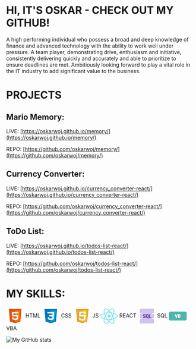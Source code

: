 # HI, IT'S OSKAR - CHECK OUT MY GITHUB!

A high performing individual who possess a broad and deep knowledge of finance and advanced technology with the ability to work well under pressure. A team player, demonstrating drive, enthusiasm and initiative, consistently delivering quickly and accurately and able to prioritize to ensure deadlines are met. Ambitiously looking forward to play a vital role in the IT industry to add significant value to the business.

# PROJECTS

## Mario Memory:

LIVE: [https://oskarwoj.github.io/memory/](https://oskarwoj.github.io/memory/)

REPO: [https://github.com/oskarwoj/memory/](https://github.com/oskarwoj/memory/)

## Currency Converter:

LIVE: [https://oskarwoj.github.io/currency_converter-react/](https://oskarwoj.github.io/currency_converter-react/)

REPO: [https://github.com/oskarwoj/currency_converter-react/](https://github.com/oskarwoj/currency_converter-react/)

## ToDo List:

LIVE: [https://oskarwoj.github.io/todos-list-react/](https://oskarwoj.github.io/todos-list-react/)

REPO: [https://github.com/oskarwoj/todos-list-react/](https://github.com/oskarwoj/todos-list-react/)

# MY SKILLS:

<img align="center" alt="HTML" src="https://raw.githubusercontent.com/oskarwoj/oskarwoj/master/images/html.png" /> HTML <img align="center" alt="CSS" src="https://raw.githubusercontent.com/oskarwoj/oskarwoj/master/images/css.png" /> CSS <img align="center" alt="Javascript" src="https://raw.githubusercontent.com/oskarwoj/oskarwoj/master/images/js.png" /> JS <img align="center" alt="React" src="https://raw.githubusercontent.com/oskarwoj/oskarwoj/master/images/react.png" /> REACT <img align="center" alt="sql" src="https://raw.githubusercontent.com/oskarwoj/oskarwoj/master/images/sql.png" /> SQL <img align="center" alt="vba" src="https://raw.githubusercontent.com/oskarwoj/oskarwoj/master/images/vba.png" /> VBA

 <img align="left" alt="My GitHub stats" src="https://github-readme-stats.vercel.app/api?username=oskarwoj&count_private=true" />
